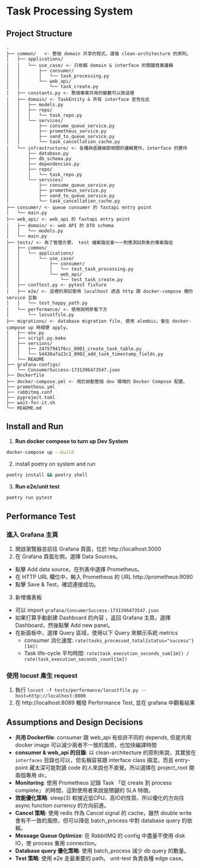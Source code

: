 # Task Processing System

## Project Structure

```
.
├── common/   <- 整個 domain 共享的程式，遵循 clean-architecture 的原則。
│   ├── applications/
│   │   └── use_case/ <- 只依賴 domain & interface 的關鍵商業邏輯 
│   │       ├── consumer/
│   │       │   └── task_processing.py
│   │       └── web_api/
│   │           └── task_create.py
│   ├── constants.py <- 整個專案共用的變數可以放這裡
│   ├── domain/ <- TaskEntity & 所有 interface 宣告在此 
│   │   ├── models.py
│   │   ├── repo/
│   │   │   └── task_repo.py
│   │   └── services/
│   │       ├── consume_queue_service.py
│   │       ├── prometheus_service.py
│   │       ├── send_to_queue_service.py
│   │       └── task_cancellation_cache.py
│   └── infrastructure/ <- 各種與底層細節相關的邏輯實作，interface 的實作
│       ├── database.py
│       ├── db_schema.py
│       ├── dependencies.py
│       ├── repo/
│       │   └── task_repo.py
│       └── services/
│           ├── consume_queue_service.py
│           ├── prometheus_service.py
│           ├── send_to_queue_service.py
│           └── task_cancellation_cache.py
├── consumer/ <- queue consumer 的 fastapi entry point 
│   └── main.py
├── web_api/ <- web_api 的 fastapi entry point
│   ├── domain/ <- web API 的 DTO schema  
│   │   └── models.py
│   └── main.py
├── tests/ <- 為了管理方便， test 檔案路徑會一一對應測試對象的專案路徑
│   ├── common/
│   │   └── applications/
│   │       └── use_case/
│   │           ├── consumer/
│   │           │   └── test_task_processing.py
│   │           └── web_api/
│   │               └── test_task_create.py
│   ├── conftest.py <- pytest fixture
│   ├── e2e/ <- 這裡的測試使用 localhost 透過 http 跟 docker-compose 裡的 service 互動
│   │   └── test_happy_path.py
│   └── performance/ <- 使用說明參看下方
│       └── locustfile.py
├── migrations/ <- database migration file, 使用 alembic。會在 docker-compose up 時順便 apply。
│   ├── env.py
│   ├── script.py.mako
│   ├── versions/
│   │   ├── 24757941f6cc_0001_create_task_table.py
│   │   └── 54430a7a23c1_0002_add_task_timestamp_fields.py
│   └── README
├── grafana-configs/
│   └── ConsumerSuccess-1731396473547.json
├── Dockerfile
├── docker-compose.yml <- 用於啟動整個 dev 環境的 Docker Compose 配置。
├── prometheus.yml
├── rabbitmq.conf
├── pyproject.toml
├── wait-for-it.sh
└── README.md

```

## Install and Run

1. **Run docker compose to turn up Dev System**

```bash
docker-compose up --build
```

2. install poetry on system and run
```bash
poetry install && poetry shell 
```

3. **Run e2e/unit test**

```bash
poetry run pytest
```

## Performance Test

### 進入 Grafana 主頁
1. 開啟瀏覽器並前往 Grafana 頁面，位於 http://localhost:3000
2. 在 Grafana 頁面左側，選擇 Data Sources。 
  - 點擊 Add data source，在列表中選擇 Prometheus。 
  - 在 HTTP URL 欄位中，輸入 Prometheus 的 URL http://prometheus:9090
  - 點擊 Save & Test，確認連接成功。 
3. 新增儀表板
  - 可以 import `grafana/ConsumerSuccess-1731396473547.json`
  - 如果打算手動創建 Dashboard 的內容 ，返回 Grafana 主頁，選擇 Dashboard，然後點擊 Add new panel。
  - 在新面板中，選擇 Query 區域，使用以下 Query 來顯示系統 metrics
    - consumer 消化速度: `rate(tasks_processed_total{status="success"}[1m])`
    - Task life-cycle 平均時間: `rate(task_execution_seconds_sum[1m]) / rate(task_execution_seconds_count[1m])`


### 使用 locust 產生 request
1. 執行 `locust -f tests/performance/locustfile.py --host=http://localhost:8000`
2. 在 http://localhost:8089 觸發 Performance Test, 並在 grafana 中觀看結果


## Assumptions and Design Decisions

- **共用 Dockerfile**:  consumer 跟 web_api 有些許不同的 depends, 但是共用 docker image 可以減少兩者不一致的風險，也加快編譯時間
- **consumer & web_api 的目錄**: 以 clean-architecture 的原則來說，其實放在 `interfaces` 目錄也可以，但名稱容易跟 interface class 搞混，而且 entry-point 藏太深可能對讀 code 的人來說也不直覺。所以選擇在 project_root 開兩個專用 dir。
- **Monitoring**: 使用 Prometheus 記錄 Task 「從 create 到 process complete」 的時間，這對使用者來說是關鍵的 SLA 特徵。
- **效能優化策略**: sleep(3) 較接近低CPU、高IO的性質。所以優化的方向往 async function currency 的方向前進。
- **Cancel 策略**: 使用 redis 作為 Cancel signal 的 cache，雖然 double write 會有不一致的風險，但可以降低 batch_process 中對 database query 的依賴。
- **Message Queue Optimize**: 在 RabbitMQ 的 config 中盡量不使用 disk IO，使 process 重用 connection。
- **Database query 優化策略**: 使用 batch_process 減少 db query 的數量。
- **Test 策略**: 使用 e2e 走最重要的 path。 unit-test 負責各種 edge case。
